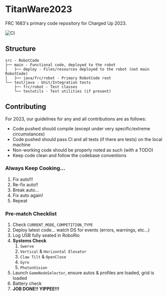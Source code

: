 # TitanWare2023
FRC 1683's primary code repository for Charged Up 2023.

![CI](https://github.com/TechnoTitans/TitanWare2023/actions/workflows/CI.yml/badge.svg)

## Structure
```
src - RobotCode
├── main - Functional code, deployed to the robot
│   ├── deploy - Files/resources deployed to the robot (not main RobotCode)
│   ├── java/frc/robot - Primary RobotCode root
└── test/java - Unit/Integration tests
    ├── frc/robot - Test classes
    └── testutils - Test utilities (if present)
```

## Contributing
For 2023, our guidelines for any and all contributions are as follows:
- Code pushed should compile (except under very specific/extreme circumstances)
- Code pushed should pass CI and all tests (if there are tests) on the local machine
- Non-working code should be properly noted as such (with a TODO)
- Keep code clean and follow the codebase conventions

### Always Keep Cooking...
1. Fix auto!!!
2. Re-fix auto!!
3. Break auto...
4. Fix auto again!
5. Repeat

### Pre-match Checklist
1. Check `CURRENT_MODE`, `COMPETITION_TYPE`
2. Deploy latest code... watch DS for events (errors, warnings, etc...)
3. Log USB fully seated in RoboRio
4. **Systems Check**
   1. `Swerve`
   2. `Vertical` & `Horizontal Elevator`
   3. `Claw Tilt` & `OpenClose`
   4. `Gyro`
   5. `PhotonVision`
5. Launch `GameNodeSelector`, ensure autos & profiles are loaded, grid is loaded
6. Battery check
7. **JOB DONE!! YIPPEE!!!**
